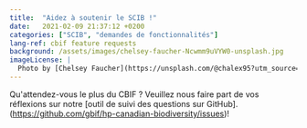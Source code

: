 ```yaml
---
title:  "Aidez à soutenir le SCIB !"
date:   2021-02-09 21:37:12 +0200
categories: ["SCIB", "demandes de fonctionnalités"]
lang-ref: cbif feature requests
background: /assets/images/chelsey-faucher-Ncwmm9uVYW0-unsplash.jpg
imageLicense: |
  Photo by [Chelsey Faucher](https://unsplash.com/@chalex95?utm_source=unsplash&amp;utm_medium=referral&amp;utm_content=creditCopyText) on [Unsplash](https://unsplash.com/?utm_source=unsplash&utm_medium=referral&utm_content=creditCopyText)
---
```

Qu'attendez-vous le plus du CBIF ? Veuillez nous faire part de vos réflexions sur notre [outil de suivi des questions sur GitHub].(https://github.com/gbif/hp-canadian-biodiversity/issues)!